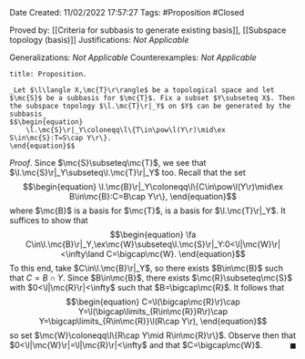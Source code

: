 <br />
<br />

Date Created: 11/02/2022 17:57:27
Tags: #Proposition #Closed 

Proved by: [[Criteria for subbasis to generate existing basis]], [[Subspace topology (basis)]]
Justifications: _Not Applicable_

Generalizations: _Not Applicable_
Counterexamples: _Not Applicable_

``` ad-Proposition
title: Proposition.

_Let $\l\langle X,\mc{T}\r\rangle$ be a topological space and let $\mc{S}$ be a subbasis for $\mc{T}$. Fix a subset $Y\subseteq X$. Then the subspace topology $\l.\mc{T}\r|_Y$ on $Y$ can be generated by the subbasis_
$$\begin{equation}
    \l.\mc{S}\r|_Y\coloneqq\l\{T\in\pow\l(Y\r)\mid\ex S\in\mc{S}:T=S\cap Y\r\}.
\end{equation}$$

```

_Proof_. Since $\mc{S}\subseteq\mc{T}$, we see that $\l.\mc{S}\r|_Y\subseteq\l.\mc{T}\r|_Y$ too. Recall that the set
$$\begin{equation}
    \l.\mc{B}\r|_Y\coloneqq\l\{C\in\pow\l(Y\r)\mid\ex B\in\mc{B}:C=B\cap Y\r\},
\end{equation}$$
where $\mc{B}$ is a basis for $\mc{T}$, is a basis for $\l.\mc{T}\r|_Y$. It suffices to show that
$$\begin{equation}
    \fa C\in\l.\mc{B}\r|_Y,\ex\mc{W}\subseteq\l.\mc{S}\r|_Y:0<\l|\mc{W}\r|<\infty\land C=\bigcap\mc{W}.
\end{equation}$$
To this end, take $C\in\l.\mc{B}\r|_Y$, so there exists $B\in\mc{B}$ such that $C=B\cap Y$. Since $B\in\mc{B}$, there exists $\mc{R}\subseteq\mc{S}$ with $0<\l|\mc{R}\r|<\infty$ such that $B=\bigcap\mc{R}$. It follows that
$$\begin{equation}
    C=\l(\bigcap\mc{R}\r)\cap Y=\l(\bigcap\limits_{R\in\mc{R}}R\r)\cap Y=\bigcap\limits_{R\in\mc{R}}\l(R\cap Y\r),
\end{equation}$$
so set $\mc{W}\coloneqq\l\{R\cap Y\mid R\in\mc{R}\r\}$. Observe then that $0<\l|\mc{W}\r|=\l|\mc{R}\r|<\infty$ and that $C=\bigcap\mc{W}$.<span style="float:right;">$\blacksquare$</span>
